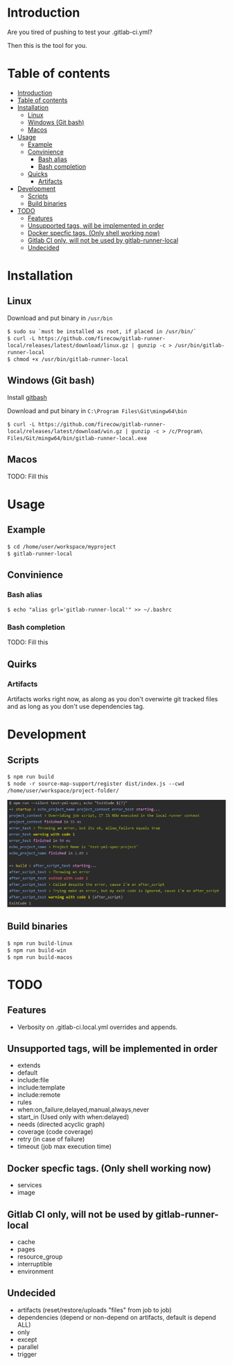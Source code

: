 # Introduction
Are you tired of pushing to test your .gitlab-ci.yml?

Then this is the tool for you.

# Table of contents
   * [Introduction](#introduction)
   * [Table of contents](#table-of-contents)
   * [Installation](#installation)
      * [Linux](#linux)
      * [Windows (Git bash)](#windows-git-bash)
      * [Macos](#macos)
   * [Usage](#usage)
      * [Example](#example)
      * [Convinience](#convinience)
         * [Bash alias](#bash-alias)
         * [Bash completion](#bash-completion)
      * [Quicks](#quirks)
         * [Artifacts](#artifacts)
   * [Development](#development)
      * [Scripts](#scripts)
      * [Build binaries](#build-binaries)
   * [TODO](#todo)
      * [Features](#features)
      * [Unsupported tags, will be implemented in order](#unsupported-tags-will-be-implemented-in-order)
      * [Docker specfic tags. (Only shell working now)](#docker-specfic-tags-only-shell-working-now)
      * [Gitlab CI only, will not be used by gitlab-runner-local](#gitlab-ci-only-will-not-be-used-by-gitlab-runner-local)
      * [Undecided](#undecided)

# Installation
## Linux
Download and put binary in `/usr/bin`

    $ sudo su `must be installed as root, if placed in /usr/bin/`
    $ curl -L https://github.com/firecow/gitlab-runner-local/releases/latest/download/linux.gz | gunzip -c > /usr/bin/gitlab-runner-local
    $ chmod +x /usr/bin/gitlab-runner-local
    
## Windows (Git bash)
Install [gitbash](https://git-scm.com/downloads)

Download and put binary in `C:\Program Files\Git\mingw64\bin`

    $ curl -L https://github.com/firecow/gitlab-runner-local/releases/latest/download/win.gz | gunzip -c > /c/Program\ Files/Git/mingw64/bin/gitlab-runner-local.exe

## Macos
TODO: Fill this

# Usage
## Example
    $ cd /home/user/workspace/myproject
    $ gitlab-runner-local

## Convinience
### Bash alias
    $ echo "alias grl='gitlab-runner-local'" >> ~/.bashrc
### Bash completion
TODO: Fill this

## Quirks
### Artifacts
Artifacts works right now, as along as you don't overwirte git tracked files and as long as you don't use dependencies tag.

# Development
## Scripts

    $ npm run build
    $ node -r source-map-support/register dist/index.js --cwd /home/user/workspace/project-folder/

![Alt text](/docs/images/development.png "Development output")

## Build binaries
    $ npm run build-linux
    $ npm run build-win
    $ npm run build-macos

# TODO

## Features
- Verbosity on .gitlab-ci.local.yml overrides and appends.

## Unsupported tags, will be implemented in order
- extends
- default
- include:file
- include:template
- include:remote
- rules
- when:on_failure,delayed,manual,always,never
- start_in (Used only with when:delayed)
- needs (directed acyclic graph)
- coverage (code coverage)
- retry (in case of failure)
- timeout (job max execution time)

## Docker specfic tags. (Only shell working now)
- services
- image

## Gitlab CI only, will not be used by gitlab-runner-local
- cache
- pages
- resource_group
- interruptible
- environment

## Undecided
- artifacts (reset/restore/uploads "files" from job to job)
- dependencies (depend or non-depend on artifacts, default is depend ALL)
- only
- except
- parallel
- trigger
